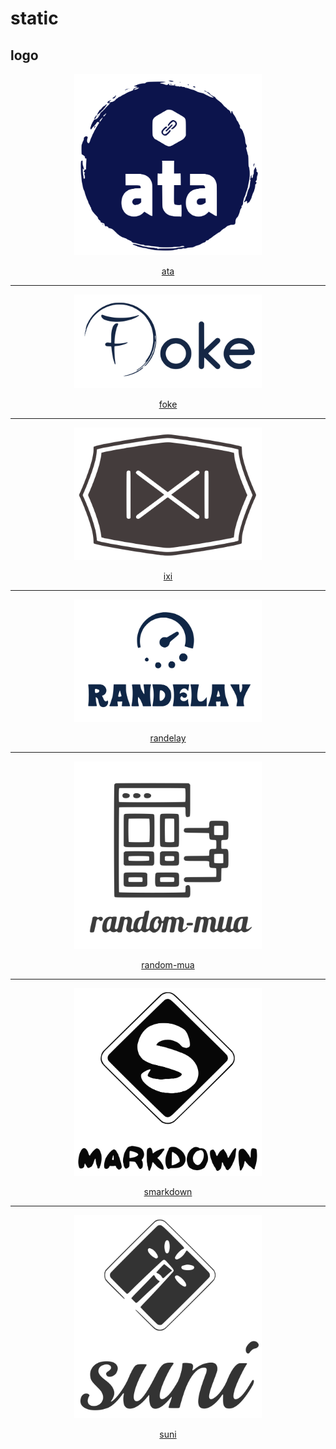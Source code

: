 # static

## logo

<div align="center">
	<div>
		<img width="300" height="290" src="logo/ata.svg" alt="ata">
	</div>
	<p align="center"><a href="https://github.com/yahtnif/ata">ata</a></p>
</div>

---

<div align="center">
	<div>
		<img width="300" height="150" src="logo/foke.svg" alt="foke">
	</div>
	<p align="center"><a href="https://github.com/yahtnif/foke">foke</a></p>
</div>

---

<div align="center">
	<div>
		<img width="300" height="212" src="logo/ixi.svg" alt="ixi">
	</div>
	<p align="center"><a href="https://github.com/yahtnif/ixi">ixi</a></p>
</div>

---

<div align="center">
	<div>
		<img width="300" height="196" src="logo/randelay.svg" alt="randelay">
	</div>
	<p align="center"><a href="https://github.com/yahtnif/randelay">randelay</a></p>
</div>

---

<div align="center">
	<div>
		<img width="300" height="300" src="logo/random-mua.svg" alt="random-mua">
	</div>
	<p align="center"><a href="https://github.com/yahtnif/random-mua">random-mua</a></p>
</div>

---

<div align="center">
	<div>
		<img width="300" height="300" src="logo/smarkdown.svg" alt="smarkdown">
	</div>
	<p align="center"><a href="https://github.com/yahtnif/smarkdown">smarkdown</a></p>
</div>

---

<div align="center">
	<div>
		<img width="300" height="325" src="logo/suni.svg" alt="suni">
	</div>
	<p align="center"><a href="https://github.com/yahtnif/suni">suni</a></p>
</div>
